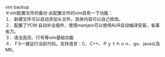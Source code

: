 vim backup<br>
＃vim配置文件的备份
此配置文件的vim具有一下功能：<br>
    １．新建文件可以自动添加头文件。具体内容可以自己修改。<br>
    ２．配置了YCM 自动补全插件，使用manjaro可以使用AUR自动编译安装，省事省力。<br>
    ３．语法高亮、行号等vim基础功能<br>
    ４．Ｆ5一键运行当前代码。支持语言：C、C++、Ｐｙｔｈｏｎ、go、java以及MK。<br>
    
